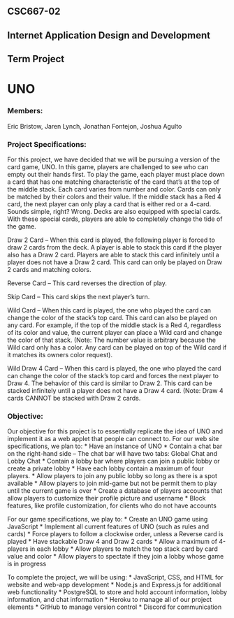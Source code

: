 ## CSC667-02
## Internet Application Design and Development

## Term Project
# UNO

### Members:
Eric Bristow, Jaren Lynch, Jonathan Fontejon, Joshua Agulto

### Project Specifications:
For this project, we have decided that we will be pursuing a version of the card game, UNO. In this game, players are challenged to see who can empty out their hands first. To play the game, each player must place down a card that has one matching characteristic of the card that’s at the top of the middle stack. Each card varies from number and color. Cards can only be matched by their colors and their value. If the middle stack has a Red 4 card, the next player can only play a card that is either red or a 4-card. Sounds simple, right? Wrong. Decks are also equipped with special cards. With these special cards, players are able to completely change the tide of the game. 

Draw 2 Card – When this card is played, the following player is forced to draw 2 cards from the deck. A player is able to stack this card if the player also has a Draw 2 card. Players are able to stack this card infinitely until a player does not have a Draw 2 card. This card can only be played on Draw 2 cards and matching colors.

Reverse Card – This card reverses the direction of play. 

Skip Card – This card skips the next player’s turn. 

Wild Card – When this card is played, the one who played the card can change the color of the stack’s top card. This card can also be played on any card. For example, if the top of the middle stack is a Red 4, regardless of its color and value, the current player can place a Wild card and change the color of that stack. (Note: The number value is arbitrary because the Wild card only has a color. Any card can be played on top of the Wild card if it matches its owners color request). 

Wild Draw 4 Card – When this card is played, the one who played the card can change the color of the stack’s top card and forces the next player to Draw 4. The behavior of this card is similar to Draw 2. This card can be stacked infinitely until a player does not have a Draw 4 card. (Note: Draw 4 cards CANNOT be stacked with Draw 2 cards.

### Objective:
Our objective for this project is to essentially replicate the idea of UNO and implement it as a web applet that people can connect to. For our web site specifications, we plan to:
	* Have an instance of UNO
	* Contain a chat bar on the right-hand side – The chat bar will have two tabs: Global Chat and Lobby Chat
	* Contain a lobby bar where players can join a public lobby or create a private lobby
	* Have each lobby contain a maximum of four players. 
	* Allow players to join any public lobby so long as there is a spot available
	* Allow players to join mid-game but not be permit them to play until the current game is over
	* Create a database of players accounts that allow players to customize their profile picture and username
	* Block features, like profile customization, for clients who do not have accounts

For our game specifications, we play to:
	* Create an UNO game using JavaScript
	* Implement all current features of UNO (such as rules and cards)
	* Force players to follow a clockwise order, unless a Reverse card is played
	* Have stackable Draw 4 and Draw 2 cards
	* Allow a maximum of 4-players in each lobby
	* Allow players to match the top stack card by card value and color
	* Allow players to spectate if they join a lobby whose game is in progress

To complete the project, we will be using:
	* JavaScript, CSS, and HTML for website and web-app development
	* Node.js and Express.js for additional web functionality
	* PostgreSQL to store and hold account information, lobby information, and chat information
	* Heroku to manage all of our project elements
 	* GitHub to manage version control
	* Discord for communication

